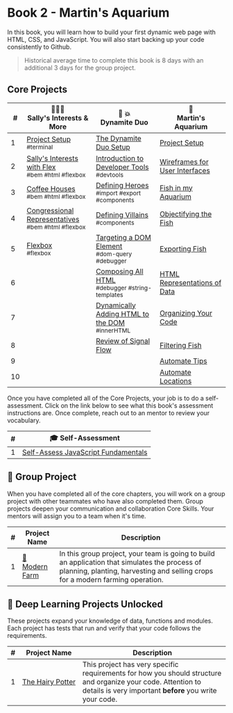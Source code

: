 # Book 2 - Martin's Aquarium

In this book, you will learn how to build your first dynamic web page with HTML, CSS, and JavaScript. You will also start backing up your code consistently to Github.

> Historical average time to complete this book is 8 days with an additional 3 days for the group project.

## Core Projects

| # | 👩🏾‍⚕️ <br/> Sally's Interests &amp; More | 🧨 💥 <br/> Dynamite Duo | 🐠 <br/> Martin's Aquarium |
| --- | --- | --- | --- |
| 1   | [Project Setup](./chapters/SALLY_SETUP.md) <br/> <sub style="font-size:0.85rem;">#terminal</sub>  | [The Dynamite Duo Setup](./chapters/DUO_SETUP.md) | [Project Setup](./chapters/CLI_BASICS.md) |
| 2   | [Sally's Interests with Flex](./chapters/HTML_COMPONENTS.md) <br/> <sub style="font-size:0.85rem;">#bem #html #flexbox</sub> | [Introduction to Developer Tools](./chapters/DUO_DEV_TOOLS_INTRO.md) <br/> <sub style="font-size:0.85rem;">#devtools</sub> | [Wireframes for User Interfaces](./chapters/MA_WIREFRAMES.md) |
| 3   | [Coffee Houses](./chapters/COFFEE_HOUSES.md) <br/> <sub style="font-size:0.85rem;">#bem #html #flexbox</sub> | [Defining Heroes](./chapters/DUO_HEROES.md)<br/> <sub style="font-size:0.85rem;">#import #export #components</sub> | [Fish in my Aquarium](./chapters/MA_AQUARIUM_DESIGN.md)</sub> |
| 4   | [Congressional Representatives](./chapters/REPRESENTATIVES.md) <br/> <sub style="font-size:0.85rem;">#bem #html #flexbox</sub> | [Defining Villains](./chapters/DUO_VILLAINS.md) <br/> <sub style="font-size:0.85rem;">#components</sub> | [Objectifying the Fish](./chapters/MA_DATA_STRUCTURES.md) |
| 5   | [Flexbox](./chapters/FROGGY.md) <br/> <sub style="font-size:0.85rem;">#flexbox</sub> | [Targeting a DOM Element](./chapters/DUO_HTML_ELEMENT_REFERENCE.md) <br/> <sub style="font-size:0.85rem;">#dom-query #debugger</sub> | [Exporting Fish](./chapters/MA_EXPORTING_FISH.md) |
| 6   |  | [Composing All HTML](./chapters/DUO_HTML_GENERATORS.md) <br/> <sub style="font-size:0.85rem;">#debugger #string-templates</sub> | [HTML Representations of Data](./chapters/MA_CREATING_FISH_COMPONENTS.md) |
| 7   |  | [Dynamically Adding HTML to the DOM](./chapters/DUO_DOM_UPDATE.md) <br/> <sub style="font-size:0.85rem;">#innerHTML</sub> | [Organizing Your Code](./chapters/MA_ORGANIZATION.md) |
| 8   |  | [Review of Signal Flow](./chapters/DUO_REVIEW.md) | [Filtering Fish](./chapters/MA_FILTERING_FISH.md) |
| 9   |  |  | [Automate Tips](./chapters/MA_AUTOMATE_TIPS.md) |
| 10  |  |  | [Automate Locations](./chapters/MA_AUTOMATE_LOCATIONS.md) |

Once you have completed all of the Core Projects, your job is to do a self-assessment. Click on the link below to see what this book's assessment instructions are. Once complete, reach out to an mentor to review your vocabulary.

| # | 🎓  Self-Assessment |
| --- | --- |
| 1 | [Self-Assess JavaScript Fundamentals](./chapters/HAIRY_POTTER.md) |


## 🔐 Group Project

When you have completed all of the core chapters, you will work on a group project with other teammates who have also completed them. Group projects deepen your communication and collaboration Core Skills. Your mentors will assign you to a team when it's time.

| #   | Project Name | Description |
| --- | --- | --- |
| 1   | [🚜<br/>Modern Farm](../projects/tier-1/fish-fusion/README.md) | In this group project, your team is going to build an application that simulates the process of planning, planting, harvesting and selling crops for a modern farming operation. |

## 🔐 Deep Learning Projects Unlocked

These projects expand your knowledge of data, functions and modules. Each project has tests that run and verify that your code follows the requirements.

| #   | Project Name  | Description |
| --- | --- | --- |
| 1   | [The&nbsp;Hairy&nbsp;Potter](../projects/tier-1/hairy-potter/) | This project has very specific requirements for how you should structure and organize your code. Attention to details is very important **before** you write your code. |
